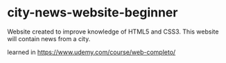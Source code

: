 # city-news-website-beginner
Website created to improve knowledge of HTML5 and CSS3.  This website will contain news from a city.

learned in https://www.udemy.com/course/web-completo/
